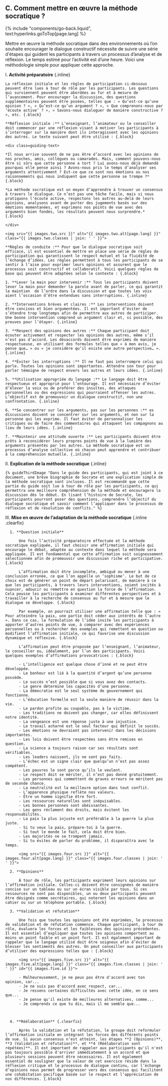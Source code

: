 ## C. Comment mettre en œuvre la méthode socratique ?
{% include "components/go-back.liquid", text:hyperlinks.goToTop[page.lang] %}

Mettre en œuvre la méthode socratique dans des environnements où l’on souhaite encourager le dialogue constructif nécessite de suivre une série d'étapes qui guident les participants à travers un processus d’analyse et de réflexion. Le temps estimé pour l’activité est d’une heure. Voici une méthodologie simple pour appliquer cette approche.

I.  **Activité préparatoire** {.inline}

    La réflexion initiale et les règles de participation ci-dessous peuvent être lues à tour de rôle par les participants. Les questions qui surviennent peuvent être abordées au fur et à mesure de l’avancement. Pour encourager la discussion, des questions supplémentaires peuvent être posées, telles que : « Qu’est-ce qu’une opinion ? », « Qu’est-ce qu’un argument ? », « Que comprenons-nous par ‘écoute active’ ? », « Savons-nous dialoguer de manière constructive ? », etc. {.block}

    **Réflexion initiale :** L’enseignant, l’animateur ou le conseiller doit commencer par une réflexion visant à motiver les participants à s’interroger sur la manière dont ils interagissent avec les opinions des autres. Le texte suivant peut être utilisé : {.block}

    <div class=guiding-text>

    *Il nous arrive souvent de ne pas être d’accord avec les opinions de nos proches, amis, collègues ou camarades. Mais, comment pouvons-nous être si sûrs que cette personne a tort ? Lui avons-nous déjà demandé pourquoi elle pense ainsi ? Avons-nous pris le temps d’analyser ses arguments attentivement ? Est-ce que ce sont nos émotions ou nos raisonnements qui nous indiquent que cette personne se trompe ?* {.block}
    
    *La méthode socratique est un moyen d’apprendre à trouver un consensus à travers le dialogue. Ce n’est pas une tâche facile, mais si nous pratiquons l’écoute active, respectons les autres au-delà de leurs opinions, analysons avant de porter des jugements basés sur des émotions momentanées, et exprimons nos points de vue avec des arguments bien fondés, les résultats peuvent nous surprendre.* {.block}

    </div>

    <img src="{{ images.two.src }}" alt="{{ images.two.alt[page.lang] }}" class="{{ images.two.classes | join: ' ' }}">

    **Règles de conduite :** Pour que le dialogue socratique soit efficace, il est essentiel de mettre en place une série de règles de participation qui garantissent le respect mutuel et la fluidité de l’échange d’idées. Les règles permettent à tous les participants de se sentir à l’aise pour exprimer leurs opinions et assurent que le processus soit constructif et collaboratif. Voici quelques règles de base qui peuvent être adaptées selon le contexte : {.block}

    1. **Lever la main pour intervenir :** Tous les participants doivent lever la main pour demander la parole avant de parler, ce qui garantit le maintien  de l’ordre dans la discussion et que toutes les voix aient l’occasion d’être entendues sans interruptions. {.inline}

    2. **Interventions brèves et claires :** Les interventions doivent être concises et bien argumentées. Il est important d’éviter de s’étendre trop longtemps afin de permettre aux autres de participer. Une bonne intervention comprend un argument clair et, si possible, des preuves pour l’étayer. {.inline}

    3. **Respect des opinions des autres :** Chaque participant doit écouter activement et respecter les opinions des autres, même s’il n’est pas d’accord. Les désaccords doivent être exprimés de manière respectueuse, en utilisant des formules telles que « à mon avis, je pense que… » ou « je considère qu’il existe une autre perspective… ». {.inline}

    4. **Éviter les interruptions :** Il ne faut pas interrompre celui qui parle. Toutes les opinions sont importantes. Attendre son tour pour parler témoigne de respect envers les autres et leurs idées. {.inline}

    5. **Utilisation appropriée du langage :** Le langage doit être respectueux et approprié pour l’entourage. Il est nécessaire d’éviter d’élever la voix ou de proférer des insultes, des attaques personnelles ou des expressions qui pourraient offenser les autres. L’objectif est de promouvoir un dialogue constructif, non une confrontation. {.inline}

    6. **Se concentrer sur les arguments, pas sur les personnes :** es discussions doivent se concentrer sur les arguments, et non sur la personne qui les exprime. Il faut éviter de personnaliser les critiques ou de faire des commentaires qui attaquent les compagnons au lieu de leurs idées. {.inline}

    7. **Maintenir une attitude ouverte :** Les participants doivent être prêts à reconsidérer leurs propres points de vue à la lumière des arguments présentés par les autres. La méthode socratique est un processus d’analyse collective où chacun peut apprendre et contribuer à la compréhension mutuelle. {.inline}

II. **Explication de la méthode socratique** {.inline}

    {% guideThirdImage "Dans le guide des participants, qui est joint à ce document, une brève biographie de Socrate et une explication simple de la méthode socratique sont incluses. Il est recommandé que cette partie du guide soit lue à tour de rôle par les participants, ce qui permettra une meilleure compréhension de la méthode et encouragera la discussion dès le début. En lisant l’histoire de Socrate, les participants pourront poser des questions, comprendre l’objectif du dialogue socratique et savoir comment l’appliquer dans le processus de réflexion et de résolution de conflits." %}

III.  **Mise en œuvre de l’adaptation de la méthode socratique** {.inline .clearfix}

      1. **Question initiale**

          Une fois l’activité préparatoire effectuée et la méthode socratique expliquée, il faut choisir une affirmation initiale qui encourage le débat, adaptée au contexte dans lequel la méthode sera appliquée. Il est fondamental que cette affirmation soit soigneusement sélectionnée afin de promouvoir une discussion riche et participative. {.block}

          L’affirmation doit être incomplète, ambiguë ou mener à une conclusion erronée, ce que l’on appelle un ‘sophisme’. Le but de ce choix est de générer un point de départ polarisant, de manière à ce que les participants, à travers leurs interventions, soient incités à nuancer, adoucir ou remettre en question la force de l’affirmation. Cela pousse les participants à examiner différentes perspectives et à travailler à la recherche de consensus au fur et à mesure que le dialogue se développe. {.block}

          Par exemple, on pourrait utiliser une affirmation telle que : « Pour atteindre la paix, une partie doit céder aux intérêts de l’autre ». Dans ce cas, la formulation de l’idée invite les participants à apporter d’autres points de vue, à comparer avec des expériences personnelles ou à rechercher des exemples qui remettent en question ou modifient l’affirmation initiale, ce qui favorise une discussion dynamique et réflexive. {.block}

          L’affirmation peut être proposée par l’enseignant, l’animateur, le conseiller ou, idéalement, par l’un des participants. Voici quelques exemples d’affirmations provocatrices : {.block}

          - L’intelligence est quelque chose d’inné et ne peut être développée.
          - Le bonheur est lié à la quantité d’argent qu’une personne possède.
          - Le succès n’est possible que si vous avez des contacts.
          - Le genre détermine les capacités d’une personne.
          - La démocratie est le seul système de gouvernement qui fonctionne.
          - L’éducation formelle est la seule manière de réussir dans la vie.
          - Le pardon profite au coupable, pas à la victime.
          - Les traditions ne doivent pas changer, car elles définissent notre identité.
          - La vengeance est une réponse juste à une injustice.
          - Le travail acharné est le seul facteur qui définit le succès.
          - Les émotions ne devraient pas intervenir dans les décisions importantes.
          - Les lois doivent être respectées sans être remises en question.
          - La science a toujours raison car ses résultats sont vérifiables.
          - Les leaders naissent, ils ne sont pas faits.
          - L’échec est un signe clair que quelqu’un n’est pas assez compétent.
          - Les pauvres le sont parce qu’ils le veulent.
          - Le respect doit se mériter, il n’est pas donné gratuitement.
          - Les personnes qui commettent de graves erreurs ne méritent pas de seconde chance.
          - La neutralité est la meilleure option dans tout conflit.
          - L’apparence physique reflète nos valeurs.
          - Être un homme signifie être fort.
          - Les ressources naturelles sont inépuisables.
          - Les bonnes personnes sont obéissantes.
          - Les gens réclament des droits, mais évitent les responsabilités.
          - La paix la plus injuste est préférable à la guerre la plus juste.
          - Si tu veux la paix, prépare-toi à la guerre.
          - Si tout le monde le fait, cela doit être bien.
          - Les majorités ne se trompent jamais.
          - Si tu évites de parler du problème, il disparaîtra avec le temps.

          <img src="{{ images.four.src }}" alt="{{ images.four.alt[page.lang] }}" class="{{ images.four.classes | join: ' ' }}">

      2. **Opinions**

          À tour de rôle, les participants expriment leurs opinions sur l’affirmation initiale. Celles-ci doivent être consignées de manière concise sur un tableau ou sur un écran visible par tous. Si ces ressources ne sont pas disponibles, un ou deux participants peuvent être désignés comme secrétaires, qui noteront les opinions dans un cahier ou sur un téléphone portable. {.block}

      3. **Validation et réfutation**

          Une fois que toutes les opinions ont été exprimées, le processus de validation et de réfutation commence. Chaque participant, à tour de rôle, évaluera les forces et les faiblesses des opinions précédentes. Il est essentiel d’expliquer que toutes les opinions comportent au moins un point faible et un point fort. Il est également important de rappeler que le langage utilisé doit être soigneux afin d’éviter de blesser les sentiments des autres. On peut conseiller aux participants d’utiliser des expressions telles que : {.block}

          <img src="{{ images.five.src }}" alt="{{ images.five.alt[page.lang] }}" class="{{ images.five.classes | join: ' ' }}" id="{{ images.five.id }}">

          - Malheureusement, je ne peux pas être d'accord avec ton opinion, car...
          - Je ne suis pas d'accord avec respect, car...
          - Je ressens certaines difficultés avec cette idée, en ce sens que...
          - Je pense qu'il existe de meilleures alternatives, comme...
          - Je comprends ce que tu dis, mais il me semble que...



      4. **Réélaboration** {.clearfix}

          Après la validation et la réfutation, le groupe doit reformuler l’affirmation initiale en intégrant les forces des différents points de vue. Si aucun consensus n’est atteint, les étapes **2 (Opinions)**, **3 (Validation et réfutation)**, et **4 (Réélaboration sont répétées)**. Il est important de rappeler aux participants qu'il n'est pas toujours possible d'arriver immédiatement à un accord et que plusieurs sessions peuvent être nécessaires. Il est également essentiel de souligner que la valeur de cet exercice réside dans la réflexion critique et le processus de dialogue continu, car l’échange d’opinions nous permet de progresser vers des consensus qui facilitent une cohabitation pacifique basée sur le respect et l’appréciation de nos différences. {.block}
